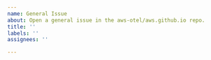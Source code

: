 ```yaml
---
name: General Issue
about: Open a general issue in the aws-otel/aws.github.io repo.
title: ''
labels: ''
assignees: ''

---
```



